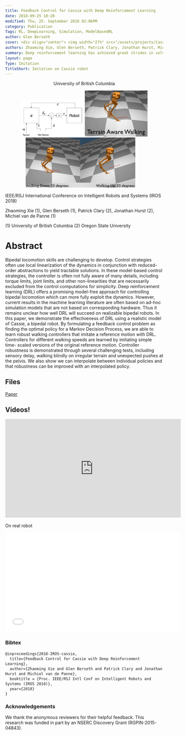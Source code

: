 ```yaml
---
title: Feedback Control for Cassie with Deep Reinforcement Learning
date: 2018-09-25 10:20
modified: Thu, 25. September 2018 02:06PM 
category: Publication
Tags: RL, DeepLearning, Simulation, ModelBasedRL
author: Glen Berseth
cover: <div align="center"> <img width="27%" src="/assets/projects/Cassie_IROS/teaser2.png">			<img width="26%" src="/assets/projects/Cassie_IROS/teaser.png">	<img width="44%" src="/assets/projects/Cassie_IROS/teaser3.png"> </div>
authors: Zhaoming Xie, Glen Berseth, Patrick Clary, Jonathan Hurst, Michiel van de Panne
summary: Deep reinforcement learning has achieved great strides in solving challenging motion control tasks. Recently, there has been significant work on methods for exploiting the data gathered during training, but there has been less work on how to best generate the data to learn from. For continuous action domains, the most common method for generating exploratory actions involves sampling from a Gaussian distribution centred around the mean action output by a policy. Although these methods can be quite capable, they do not scale well with the dimensionality of the action space, and can be dangerous to apply on hardware. We consider learning a forward dynamics model to predict the result, $(x_{t+1})$, of taking a particular action, $(u_{t})$, given a specific observation of the state, $(x_{t})$. With this model we perform internal look-ahead predictions of outcomes and seek actions we believe have a reasonable chance of success. This method alters the exploratory action space, thereby increasing learning speed and enables higher quality solutions to difficult problems, such as robotic locomotion and juggling
layout: page
Type: Imitation
TitleShort: Imitation on Cassie robot
---
```


<div align="center">
	<p>	
            University of British Columbia
    </p>
</div>


<div align="center">
			<span class="STYLE17"> <img width="200" src="/assets/projects/Cassie_IROS/teaser2.png"> </span>
			<span class="STYLE17"> <img width="200" src="/assets/projects/Cassie_IROS/teaser.png"> </span>
			<span class="STYLE17"> <img width="350" src="/assets/projects/Cassie_IROS/teaser3.png"> </span>
			 &nbsp; &nbsp; &nbsp;

</div>

IEEE/RSJ International Conference on Intelligent Robots and Systems (IROS 2018)

Zhaoming Xie (1), Glen Berseth (1), Patrick Clary (2), Jonathan Hurst (2), Michiel van de Panne (1)

(1) University of British Columbia
(2) Oregon State University  


# Abstract

Bipedal locomotion skills are challenging to develop. Control strategies often use local linearization of the dynamics in conjunction with reduced-order abstractions to yield tractable solutions. In these model-based control strategies, the controller is often not fully aware of many details, including torque limits, joint limits, and other non-linearities that are necessarily excluded from the control computations for simplicity. Deep reinforcement learning (DRL) offers a promising model-free approach for controlling bipedal locomotion which can more fully exploit the dynamics. However, current results in the machine learning literature are often based on ad-hoc simulation models that are not based on corresponding hardware. Thus it remains unclear how well DRL will succeed on realizable bipedal robots. In this paper, we demonstrate the effectiveness of DRL using a realistic model of Cassie, a bipedal robot. By formulating a feedback control problem as finding the optimal policy for a Markov Decision Process, we are able to learn robust walking controllers that imitate a reference motion with DRL. Controllers for different walking speeds are learned by imitating simple time- scaled versions of the original reference motion. Controller robustness is demonstrated through several challenging tests, including sensory delay, walking blindly on irregular terrain and unexpected pushes at the pelvis. We also show we can interpolate between individual policies and that robustness can be improved with an interpolated policy. 


## Files

[Paper](/assets/projects/Cassie_IROS/2018-IROS-cassie.pdf)

## Videos!

<iframe width="560" height="315" src="https://www.youtube.com/embed/z3DMKQwt68Y" frameborder="0" allow="autoplay; encrypted-media" allowfullscreen></iframe>

On real robot

<iframe width="560" height="315" src="cassie.mp4" frameborder="0" allow="autoplay; encrypted-media" allowfullscreen></iframe>

### Bibtex

```
@inproceedings{2018-IROS-cassie,
  title={Feedback Control for Cassie with Deep Reinforcement Learning},
  author={Zhaoming Xie and Glen Berseth and Patrick Clary and Jonathan Hurst and Michiel van de Panne},
  booktitle = {Proc. IEEE/RSJ Intl Conf on Intelligent Robots and Systems (IROS 2018)},
  year={2018}
}
```

### Acknowledgements

We thank the anonymous reviewers for their helpful feedback. This research was funded in part by an NSERC Discovery Grant (RGPIN-2015-04843).

